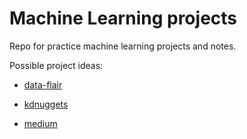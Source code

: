 # Machine Learning projects
 Repo for practice machine learning projects and notes.
 
 Possible project ideas:
 
 * [data-flair](https://data-flair.training/blogs/machine-learning-project-ideas/)
 
 * [kdnuggets](https://www.kdnuggets.com/2020/03/20-machine-learning-datasets-project-ideas.html)
 
 * [medium](https://medium.com/coders-camp/180-data-science-and-machine-learning-projects-with-python-6191bc7b9db9)
